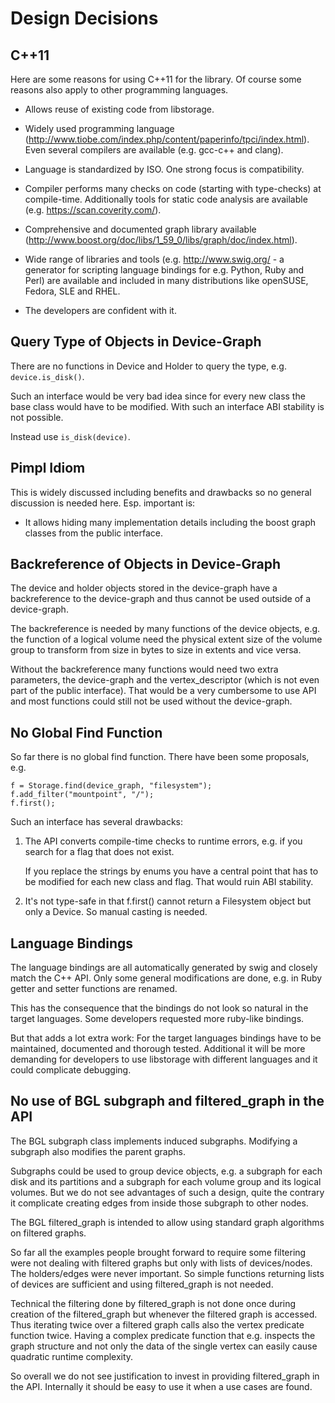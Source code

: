 
Design Decisions
================


C++11
-----

Here are some reasons for using C++11 for the library. Of course some reasons
also apply to other programming languages.

- Allows reuse of existing code from libstorage.

- Widely used programming language
  (http://www.tiobe.com/index.php/content/paperinfo/tpci/index.html). Even
  several compilers are available (e.g. gcc-c++ and clang).

- Language is standardized by ISO. One strong focus is compatibility.

- Compiler performs many checks on code (starting with type-checks) at
  compile-time. Additionally tools for static code analysis are available
  (e.g. https://scan.coverity.com/).

- Comprehensive and documented graph library available
  (http://www.boost.org/doc/libs/1_59_0/libs/graph/doc/index.html).

- Wide range of libraries and tools (e.g. http://www.swig.org/ - a generator
  for scripting language bindings for e.g. Python, Ruby and Perl) are
  available and included in many distributions like openSUSE, Fedora, SLE and
  RHEL.

- The developers are confident with it.


Query Type of Objects in Device-Graph
-------------------------------------

There are no functions in Device and Holder to query the type,
e.g. ```device.is_disk()```.

Such an interface would be very bad idea since for every new class the base
class would have to be modified. With such an interface ABI stability is not
possible.

Instead use ```is_disk(device)```.


Pimpl Idiom
-----------

This is widely discussed including benefits and drawbacks so no general
discussion is needed here. Esp. important is:

- It allows hiding many implementation details including the boost graph
  classes from the public interface.


Backreference of Objects in Device-Graph
----------------------------------------

The device and holder objects stored in the device-graph have a backreference
to the device-graph and thus cannot be used outside of a device-graph.

The backreference is needed by many functions of the device objects, e.g. the
function of a logical volume need the physical extent size of the volume group
to transform from size in bytes to size in extents and vice versa.

Without the backreference many functions would need two extra parameters, the
device-graph and the vertex_descriptor (which is not even part of the public
interface). That would be a very cumbersome to use API and most functions
could still not be used without the device-graph.


No Global Find Function
-----------------------

So far there is no global find function. There have been some proposals, e.g.

```
f = Storage.find(device_graph, "filesystem");
f.add_filter("mountpoint", "/");
f.first();
```

Such an interface has several drawbacks:

1. The API converts compile-time checks to runtime errors, e.g. if you search
   for a flag that does not exist.

   If you replace the strings by enums you have a central point that has to be
   modified for each new class and flag. That would ruin ABI stability.

2. It's not type-safe in that f.first() cannot return a Filesystem object but
   only a Device. So manual casting is needed.


Language Bindings
-----------------

The language bindings are all automatically generated by swig and closely
match the C++ API. Only some general modifications are done, e.g. in Ruby
getter and setter functions are renamed.

This has the consequence that the bindings do not look so natural in the
target languages. Some developers requested more ruby-like bindings.

But that adds a lot extra work: For the target languages bindings have to be
maintained, documented and thorough tested. Additional it will be more
demanding for developers to use libstorage with different languages and it
could complicate debugging.


No use of BGL subgraph and filtered_graph in the API
----------------------------------------------------

The BGL subgraph class implements induced subgraphs. Modifying a subgraph also
modifies the parent graphs.

Subgraphs could be used to group device objects, e.g. a subgraph for each disk
and its partitions and a subgraph for each volume group and its logical
volumes. But we do not see advantages of such a design, quite the contrary it
complicate creating edges from inside those subgraph to other nodes.

The BGL filtered_graph is intended to allow using standard graph algorithms on
filtered graphs.

So far all the examples people brought forward to require some filtering were
not dealing with filtered graphs but only with lists of devices/nodes. The
holders/edges were never important. So simple functions returning lists of
devices are sufficient and using filtered_graph is not needed.

Technical the filtering done by filtered_graph is not done once during
creation of the filtered_graph but whenever the filtered graph is
accessed. Thus iterating twice over a filtered graph calls also the vertex
predicate function twice. Having a complex predicate function that
e.g. inspects the graph structure and not only the data of the single vertex
can easily cause quadratic runtime complexity.

So overall we do not see justification to invest in providing filtered_graph
in the API. Internally it should be easy to use it when a use cases are found.

